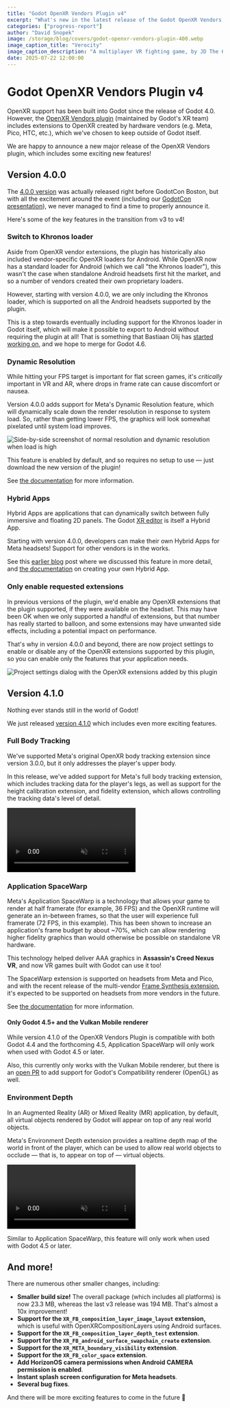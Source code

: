 ```yaml
---
title: "Godot OpenXR Vendors Plugin v4"
excerpt: "What's new in the latest release of the Godot OpenXR Vendors plugin?"
categories: ["progress-report"]
author: "David Snopek"
image: /storage/blog/covers/godot-openxr-vendors-plugin-400.webp
image_caption_title: "Verocity"
image_caption_description: "A multiplayer VR fighting game, by JD The 65th"
date: 2025-07-22 12:00:00
---
```


# Godot OpenXR Vendors Plugin v4

OpenXR support has been built into Godot since the release of Godot 4.0. However, the [OpenXR Vendors plugin](https://github.com/GodotVR/godot_openxr_vendors) (maintained by Godot's XR team) includes extensions to OpenXR created by hardware vendors (e.g. Meta, Pico, HTC, etc.), which we've chosen to keep outside of Godot itself.

We are happy to announce a new major release of the OpenXR Vendors plugin, which includes some exciting new features!

## Version 4.0.0

The [4.0.0 version](https://github.com/GodotVR/godot_openxr_vendors/releases/tag/4.0.0-stable) was actually released right before GodotCon Boston, but with all the excitement around the event (including our [GodotCon presentation](https://godotengine.org/article/godotcon-2025-xr-android-recap/)), we never managed to find a time to properly announce it.

Here's some of the key features in the transition from v3 to v4!

### Switch to Khronos loader

Aside from OpenXR vendor extensions, the plugin has historically also included vendor-specific OpenXR loaders for Android. While OpenXR now has a standard loader for Android (which we call "the Khronos loader"), this wasn't the case when standalone Android headsets first hit the market, and so a number of vendors created their own proprietary loaders.

However, starting with version 4.0.0, we are only including the Khronos loader, which is supported on all the Android headsets supported by the plugin.

This is a step towards eventually including support for the Khronos loader in Godot itself, which will make it possible to export to Android without requiring the plugin at all! That is something that Bastiaan Olij has [started working on](https://github.com/godotengine/godot/pull/106891), and we hope to merge for Godot 4.6.

### Dynamic Resolution

While hitting your FPS target is important for flat screen games, it's _critically_ important in VR and AR, where drops in frame rate can cause discomfort or nausea.

Version 4.0.0 adds support for Meta's Dynamic Resolution feature, which will dynamically scale down the render resolution in response to system load. So, rather than getting lower FPS, the graphics will look somewhat pixelated until system load improves.

<img alt="Side-by-side screenshot of normal resolution and dynamic resolution when load is high" src="/storage/blog/godot-openxr-vendors-400/meta-xr-dynamic-resolution.webp" />

This feature is enabled by default, and so requires no setup to use — just download the new version of the plugin!

See [the documentation](https://godotvr.github.io/godot_openxr_vendors/manual/meta/dynamic_resolution.html) for more information.

### Hybrid Apps

Hybrid Apps are applications that can dynamically switch between fully immersive and floating 2D panels. The Godot [XR editor](https://godotengine.org/article/godot-editor-horizon-store-early-access-release/) is itself a Hybrid App.

Starting with version 4.0.0, developers can make their own Hybrid Apps for Meta headsets! Support for other vendors is in the works.

See this [earlier blog](https://godotengine.org/article/godotcon-2025-xr-android-recap/) post where we discussed this feature in more detail, and [the documentation](https://godotvr.github.io/godot_openxr_vendors/manual/hybrid_apps.html) on creating your own Hybrid App.

### Only enable requested extensions

In previous versions of the plugin, we'd enable any OpenXR extensions that the plugin supported, if they were available on the headset. This may have been OK when we only supported a handful of extensions, but that number has really started to balloon, and some extensions may have unwanted side effects, including a potential impact on performance.

That's why in version 4.0.0 and beyond, there are now project settings to enable or disable any of the OpenXR extensions supported by this plugin, so you can enable only the features that your application needs.

<img alt="Project settings dialog with the OpenXR extensions added by this plugin" src="/storage/blog/godot-openxr-vendors-400/godot-openxr-vendors-extension-settings.webp" />

## Version 4.1.0

Nothing ever stands still in the world of Godot!

We just released [version 4.1.0](https://github.com/GodotVR/godot_openxr_vendors/releases/tag/4.1.0-stable) which includes even more exciting features.

### Full Body Tracking

We've supported Meta's original OpenXR body tracking extension since version 3.0.0, but it only addresses the player's upper body.

In this release, we've added support for Meta's full body tracking extension, which includes tracking data for the player's legs, as well as support for the height calibration extension, and fidelity extension, which allows controlling the tracking data's level of detail.

<video autoplay loop muted playsinline>
	<source src="/storage/releases/4.3/video/body-face-tracking.webm" type="video/webm" />
</video>

### Application SpaceWarp

Meta's Application SpaceWarp is a technology that allows your game to render at half framerate (for example, 36 FPS) and the OpenXR runtime will generate an in-between frames, so that the user will experience full framerate (72 FPS, in this example).  This has been shown to increase an application's frame budget by about ~70%, which can allow rendering higher fidelity graphics than would otherwise be possible on standalone VR hardware.

This technology helped deliver AAA graphics in **Assassin's Creed Nexus VR**, and now VR games built with Godot can use it too!

The SpaceWarp extension is supported on headsets from Meta and Pico, and with the recent release of the multi-vendor [Frame Synthesis extension](https://registry.khronos.org/OpenXR/specs/1.1/html/xrspec.html#XR_EXT_frame_synthesis), it's expected to be supported on headsets from more vendors in the future.

See [the documentation](https://godotvr.github.io/godot_openxr_vendors/manual/meta/application_space_warp.html) for more information.

#### Only Godot 4.5+ and the Vulkan Mobile renderer

While version 4.1.0 of the OpenXR Vendors Plugin is compatible with both Godot 4.4 and the forthcoming 4.5, Application SpaceWarp will only work when used with Godot 4.5 or later.

Also, this currently only works with the Vulkan Mobile renderer, but there is an [open PR](https://github.com/godotengine/godot/pull/97151) to add support for Godot's Compatibility renderer (OpenGL) as well.

### Environment Depth

In an Augmented Reality (AR) or Mixed Reality (MR) application, by default, all virtual objects rendered by Godot will appear on top of any real world objects. 

Meta's Environment Depth extension provides a realtime depth map of the world in front of the player, which can be used to allow real world objects to occlude — that is, to appear on top of — virtual objects.

<video autoplay loop muted playsinline>
	<source src="/storage/blog/godot-openxr-vendors-400/meta-xr-environment-depth.webm" type="video/webm" />
</video>

Similar to Application SpaceWarp, this feature will only work when used with Godot 4.5 or later.

## And more!

There are numerous other smaller changes, including:

- **Smaller build size!** The overall package (which includes all platforms) is now 23.3 MB, whereas the last v3 release was 194 MB. That's almost a 10x improvement!
- **Support for the `XR_FB_composition_layer_image_layout` extension,** which is useful with OpenXRCompositionLayers using Android surfaces.
- **Support for the `XR_FB_composition_layer_depth_test` extension**.
- **Support for the `XR_FB_android_surface_swapchain_create` extension**.
- **Support for the `XR_META_boundary_visibility` extension**.
- **Support for the `XR_FB_color_space` extension**.
- **Add HorizonOS camera permissions when Android CAMERA permission is enabled**.
- **Instant splash screen configuration for Meta headsets**.
- **Several bug fixes**.

And there will be more exciting features to come in the future 🙂
